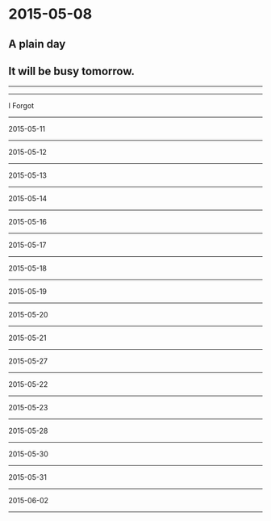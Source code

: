 # 2015-05-08
##  A plain day
##  It will be busy tomorrow.
------
****************************************************
 I Forgot 
 ************************************************
 2015-05-11
 ********************************************************************************
2015-05-12
***********************************************************************************************
2015-05-13
***************
2015-05-14
**********
2015-05-16
**********
2015-05-17
********
2015-05-18
*********
2015-05-19
*********
2015-05-20
*********
2015-05-21
******
2015-05-27
***
2015-05-22
******
2015-05-23
******
2015-05-28
***
2015-05-30
***
2015-05-31
***
2015-06-02
***
